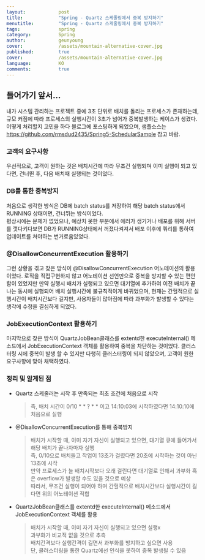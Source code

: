 ```yaml
---
layout:            post
title:             "Spring - Quartz 스케줄링에서 중복 방지하기"
menutitle:         "Spring - Quartz 스케줄링에서 중복 방지하기"
tags:              spring
category:          Spring
author:            geunyoung
cover:             /assets/mountain-alternative-cover.jpg
published:         true
cover:             /assets/mountain-alternative-cover.jpg
language:          KO
comments:          true
---
```


## 들어가기 앞서...

 내가 시스템 관리하는 프로젝트 중에 3초 단위로 배치를 돌리는 프로세스가 존재하는데, 규모 커짐에 따라 프로세스의 실행시간이 3초가 넘어가 중복발생하는 케이스가 생겼다. 어떻게 처리할지 고민을 하다 블로그에 포스팅하게 되었으며, 샘플소스는 https://github.com/rmsdud2435/Spring5-SchedularSample 참고 바람.

### 고객의 요구사항

우선적으로, 고객이 원하는 것은 배치시간에 따라 무조건 실행되며 이미 실행이 되고 있다면, 건너뛴 후, 다음 배치때 실행되는 것이었다.


### DB를 통한 중복방지

처음으로 생각한 방식은 DB에 batch status를 저장하여 해당 batch status에서 RUNNING 상태이면, 건너뛰는 방식이었다.  
평상시에는 문제가 없었으나, 예상치 못한 부분에서 에러가 생기거나 배포를 위해 서버를 껏다키다보면 DB가 RUNNING상태에서 꺼졌다켜져서 배포 이후에 쿼리를 통하여 업데이트를 쳐야하는 번거로움있었다.


### @DisallowConcurrentExecution 활용하기

그런 상황을 겪고 찾은 방식이 @DisallowConcurrentExecution 어노테이션의 활용이었다. 로직을 직접구현하지 않고 어노테이션 선언만으로 중복을 방지할 수 있는 편안함이 있었지만 만약 실행시 배치가 실행되고 있으면 대기열에 추가하여 이전 배치가 끝나는 동시에 실행되어 배치 실행시간에 불규칙적이게 바뀌었으며, 현재는 간헐적으로 실행시간이 배치시간보다 길지만, 사용자들이 많아짐에 따라 과부화가 발생할 수 있다는 생각에 수정을 결심하게 되었다.


### JobExecutionContext 활용하기

마지막으로 찾은 방식이 QuartzJobBean클래스를 extentd한 executeInternal() 메소드에서 JobExecutionContext 객체를 활용하여 중복을 차단하는 것이었다. 클러스터링 시에 중복이 발생 할 수 있지만 다행히 클러스터링이 되지 않았으며, 고객이 원한 요구사항에 맞아 채택하였다.


### 정리 및 알게된 점

* Quartz 스케줄러는 시작 후 만족되는 최초 조건에 처음으로 시작
  > 즉, 배치 시간이 0/10 * * ? * * 이고 14:10:03에 시작하였다면 14:10:10에 처음으로 실행
  
* @DisallowConcurrentExecution를 통해 중복방지
  > 배치가 시작할 때, 이미 자기 자신이 실행되고 있으면, 대기열 큐에 들어가서 해당 배치가 끝나자마자 실행  
  > 즉, 0/10으로 배치돌고 작업이 13초가 걸렸다면 20초에 시작하는 것이 아닌 13초에 시작  
  > 만약 프로세스가 늘 배치시작보다 오래 걸린다면 대기열로 인해서 과부화 혹은 overflow가 발생할 수도 있을 것으로 예상  
  > 따라서, 무조건 실행이 되어야 하며 간헐적으로 배치시간보다 실행시간이 길다면 위의 어노테이션 적합
  
* QuartzJobBean클래스를 extentd한 executeInternal() 메소드에서 JobExecutionContext 객체를 활용
  > 배치가 시작할 때, 이미 자기 자신이 실행되고 있으면 실행x  
  > 과부화가 비교적 없을 것으로 추측  
  > 배치간격보다 실행간격이 길면서 과부화를 방지하고 싶으면 사용  
  > 단, 클러스터링을 통한 Quartz에선 인식을 못하여 중복 발생될 수 있음


